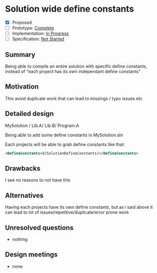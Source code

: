 # Solution wide define constants

* [x] Proposed
* [ ] Prototype: [Complete](https://github.com/PROTOTYPE_OWNER/roslyn/BRANCH_NAME)
* [ ] Implementation: [In Progress](https://github.com/dotnet/roslyn/BRANCH_NAME)
* [ ] Specification: [Not Started](pr/1)

## Summary
[summary]: #summary

Being able to compile an entire solution with specific define constants, instead of "each project has its own independant define constants"

## Motivation
[motivation]: #motivation

This avoid duplicate work that can lead to missings / typo issues etc

## Detailed design
[design]: #detailed-design

MySolution /
     Lib.A/
     Lib.B/
     Program.A
     
     
Being able to add some define constants in MySolution.sln

Each projects will be able to grab define constants like that:

```xml
<DefineConstants>$(SolutionDefineConstants)</DefineConstants>
```


## Drawbacks
[drawbacks]: #drawbacks

I see no reasons to not have this

## Alternatives
[alternatives]: #alternatives

Having each projects have its own define constants, but as i said above it can lead to lot of issues/repetitive/duplicate/error prone work

## Unresolved questions
[unresolved]: #unresolved-questions

- nothing

## Design meetings

- none
